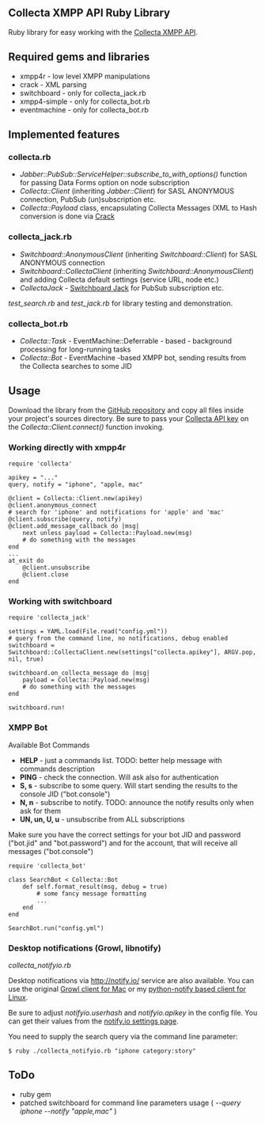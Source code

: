 ## Collecta XMPP API Ruby Library

Ruby library for easy working with the [Collecta XMPP API](http://developer.collecta.com/XmppApi/).

## Required gems and libraries

 * xmpp4r - low level XMPP manipulations
 * crack - XML parsing
 * switchboard - only for collecta_jack.rb
 * xmpp4-simple - only for collecta_bot.rb
 * eventmachine - only for collecta_bot.rb

## Implemented features

### collecta.rb

 * _Jabber::PubSub::ServiceHelper::subscribe\_to\_with\_options()_ function for passing Data Forms option on node subscription
 * _Collecta::Client_ (inheriting _Jabber::Client_) for SASL ANONYMOUS connection, PubSub (un)subscription etc.
 * _Collecta::Payload_ class, encapsulating Collecta Messages (XML to Hash conversion is done via [Crack](http://github.com/jnunemaker/crack)

### collecta_jack.rb

 * _Switchboard::AnonymousClient_ (inheriting _Switchboard::Client_) for SASL ANONYMOUS connection
 * _Switchboard::CollectaClient_ (inheriting _Switchboard::AnonymousClient_) and adding Collecta default settings (service URL, node etc.)
 * _CollectaJack_ - [Switchboard Jack](http://mojodna.net/2009/07/19/switchboard-as-a-framework.html) for PubSub subscription etc.

_test\_search.rb_ and _test\_jack.rb_ for library testing and  demonstration.

### collecta_bot.rb

 * _Collecta::Task_ - EventMachine::Deferrable - based - background processing for long-running tasks
 * _Collecta::Bot_  - EventMachine -based XMPP bot, sending results from the Collecta searches to some JID

## Usage

Download the library from the [GitHub repository](http://github.com/zh/collecta-xmpp) and copy all files inside your project's sources directory.
Be sure to pass your [Collecta API key](http://developer.collecta.com/KeyRequest/) on the _Collecta::Client.connect()_ function invoking.

### Working directly with xmpp4r

    require 'collecta'

    apikey = "..."
    query, notify = "iphone", "apple, mac"

    @client = Collecta::Client.new(apikey)
    @client.anonymous_connect
    # search for 'iphone' and notifications for 'apple' and 'mac'
    @client.subscribe(query, notify)
    @client.add_message_callback do |msg|
        next unless payload = Collecta::Payload.new(msg)
        # do something with the messages
    end
    ...
    at_exit do
        @client.unsubscribe
        @client.close
    end

### Working with switchboard

    require 'collecta_jack'
    
    settings = YAML.load(File.read("config.yml"))
    # query from the command line, no notifications, debug enabled
    switchboard = Switchboard::CollectaClient.new(settings["collecta.apikey"], ARGV.pop, nil, true)
    
    switchboard.on_collecta_message do |msg|
        payload = Collecta::Payload.new(msg)
        # do something with the messages
    end
     
    switchboard.run!

### XMPP Bot

Available Bot Commands

 * __HELP__ - just a commands list. TODO: better help message with commands description
 * __PING__ - check the connection. Will ask also for authentication
 * __S, s__ - subscribe to some query. Will start sending the results to the console JID ("bot.console")
 * __N, n__ - subscribe to notify. TODO: announce the notify results only when ask for them
 * __UN, un, U, u__ - unsubscribe from ALL subscriptions

Make sure you have the correct settings for your bot JID and password ("bot.jid" and "bot.password")
and for the account, that will receive all messages ("bot.console")

    require 'collecta_bot'

    class SearchBot < Collecta::Bot
        def self.format_result(msg, debug = true)
            # some fancy message formatting
            ...
        end
    end

    SearchBot.run("config.yml")
    

### Desktop notifications (Growl, libnotify) 

_collecta_notifyio.rb_

Desktop notifications via http://notify.io/ service are also available. You can use the original 
[Growl client for Mac](http://www.notify.io/download/notifyio-client.py) or
my [python-notify based client for Linux](http://github.com/zh/wip/blob/master/python/notifyio-notify.py).

Be sure to adjust _notifyio.userhash_ and _notifyio.apikey_ in the config file. You can get their values from
the [notify.io settings page](http://www.notify.io/dashboard/settings).

You need to supply the search query via the command line parameter:

    $ ruby ./collecta_notifyio.rb "iphone category:story"


## ToDo

 * ruby gem
 * patched switchboard for command line parameters usage ( _--query iphone --notify "apple,mac"_ )
